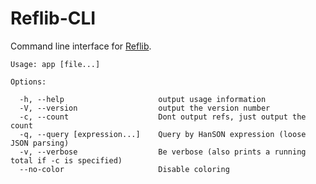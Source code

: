 Reflib-CLI
==========
Command line interface for [Reflib](https://github.com/hash-bang/Reflib-Node).


	Usage: app [file...]
	
	Options:
	
	  -h, --help                     output usage information
	  -V, --version                  output the version number
	  -c, --count                    Dont output refs, just output the count
	  -q, --query [expression...]    Query by HanSON expression (loose JSON parsing)
	  -v, --verbose                  Be verbose (also prints a running total if -c is specified)
	  --no-color                     Disable coloring
